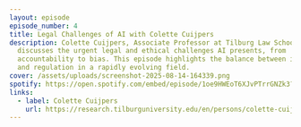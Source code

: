```yaml
---
layout: episode
episode_number: 4
title: Legal Challenges of AI with Colette Cuijpers
description: Colette Cuijpers, Associate Professor at Tilburg Law School,
  discusses the urgent legal and ethical challenges AI presents, from
  accountability to bias. This episode highlights the balance between innovation
  and regulation in a rapidly evolving field.
cover: /assets/uploads/screenshot-2025-08-14-164339.png
spotify: https://open.spotify.com/embed/episode/1oe9HWEoT6XJvPTrrGNZk3?utm_source=generator
links:
  - label: Colette Cuijpers
    url: https://research.tilburguniversity.edu/en/persons/colette-cuijpers
---
```

